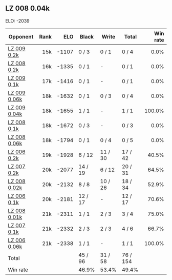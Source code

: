 ## LZ 008 0.04k ##

ELO: -2039

Opponent | Rank | ELO | Black | Write | Total | Win rate
---------|-----:|----:|-------|-------|-------|-------:
[LZ 009 0.2k](LZ%20009%200.2k.md) | 15k | -1107 | 0 / 3 | 0 / 1 | 0 / 4 | 0.0%
[LZ 008 0.2k](LZ%20008%200.2k.md) | 16k | -1335 | 0 / 1 | - | 0 / 1 | 0.0%
[LZ 009 0.1k](LZ%20009%200.1k.md) | 17k | -1416 | 0 / 1 | - | 0 / 1 | 0.0%
[LZ 009 0.06k](LZ%20009%200.06k.md) | 18k | -1632 | 0 / 1 | 0 / 3 | 0 / 4 | 0.0%
[LZ 009 0.04k](LZ%20009%200.04k.md) | 18k | -1655 | 1 / 1 | - | 1 / 1 | 100.0%
[LZ 008 0.1k](LZ%20008%200.1k.md) | 18k | -1672 | 0 / 3 | - | 0 / 3 | 0.0%
[LZ 008 0.06k](LZ%20008%200.06k.md) | 18k | -1794 | 0 / 1 | 0 / 4 | 0 / 5 | 0.0%
[LZ 006 0.2k](LZ%20006%200.2k.md) | 19k | -1928 | 6 / 12 | 11 / 30 | 17 / 42 | 40.5%
[LZ 007 0.2k](LZ%20007%200.2k.md) | 20k | -2077 | 14 / 19 | 6 / 12 | 20 / 31 | 64.5%
[LZ 008 0.02k](LZ%20008%200.02k.md) | 20k | -2132 | 8 / 8 | 10 / 26 | 18 / 34 | 52.9%
[LZ 006 0.1k](LZ%20006%200.1k.md) | 20k | -2181 | 12 / 17 | - | 12 / 17 | 70.6%
[LZ 008 0.01k](LZ%20008%200.01k.md) | 21k | -2311 | 1 / 1 | 2 / 3 | 3 / 4 | 75.0%
[LZ 007 0.1k](LZ%20007%200.1k.md) | 21k | -2332 | 2 / 3 | 2 / 3 | 4 / 6 | 66.7%
[LZ 006 0.06k](LZ%20006%200.06k.md) | 21k | -2338 | 1 / 1 | - | 1 / 1 | 100.0%
Total | | | 45 / 96 | 31 / 58 | 76 / 154 | 
Win rate| | | 46.9% | 53.4% | 49.4% | 

